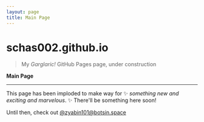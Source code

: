 ```yaml
---
layout: page
title: Main Page
---
```


# schas002.github.io

> My *Garglaric!* GitHub Pages page, under construction

**Main Page**

* * *

This page has been imploded to make way for ✨ *something new and exciting and marvelous*. ✨ There'll be something here soon!

Until then, check out [@zyabin101@botsin.space](https://botsin.space/@zyabin101)
